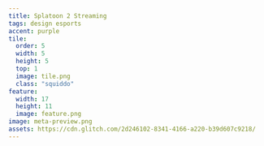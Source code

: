```yaml
---
title: Splatoon 2 Streaming
tags: design esports
accent: purple
tile:
  order: 5
  width: 5
  height: 5
  top: 1
  image: tile.png
  class: "squiddo"
feature:
  width: 17
  height: 11
  image: feature.png
image: meta-preview.png
assets: https://cdn.glitch.com/2d246102-8341-4166-a220-b39d607c9218/
---
```


